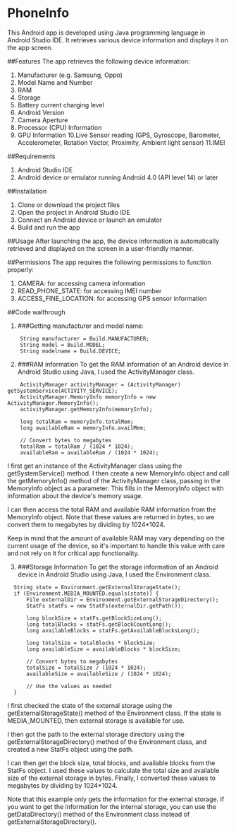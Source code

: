 # PhoneInfo

This Android app is developed using Java programming language in Android Studio IDE. It retrieves various device information and displays it on the app screen.

##Features
The app retrieves the following device information:

 1. Manufacturer (e.g. Samsung, Oppo)
 2. Model Name and Number
 3. RAM
 4. Storage
 5. Battery current charging level
 6. Android Version
 7. Camera Aperture
 8. Processor (CPU) Information
 9. GPU Information
 10.Live Sensor reading (GPS, Gyroscope, Barometer, Accelerometer, Rotation Vector, Proximity, Ambient light sensor)
 11.IMEI
 
##Requirements
  1. Android Studio IDE
  2. Android device or emulator running Android 4.0 (API level 14) or later

##Installation
  1. Clone or download the project files
  2. Open the project in Android Studio IDE
  3. Connect an Android device or launch an emulator
  4. Build and run the app

##Usage
After launching the app, the device information is automatically retrieved and displayed on the screen in a user-friendly manner.

##Permissions
The app requires the following permissions to function properly:

  1. CAMERA: for accessing camera information
  2. READ_PHONE_STATE: for accessing IMEI number
  3. ACCESS_FINE_LOCATION: for accessing GPS sensor information
  
##Code walthrough

1. ###Getting manufacturer and model name:
  ```
      String manufacturer = Build.MANUFACTURER;
      String model = Build.MODEL;
      String modelname = Build.DEVICE;
  ```   
2. ###RAM information
  To get the RAM information of an Android device in Android Studio using Java, I used the ActivityManager class.
  ```
      ActivityManager activityManager = (ActivityManager) getSystemService(ACTIVITY_SERVICE);
      ActivityManager.MemoryInfo memoryInfo = new ActivityManager.MemoryInfo();
      activityManager.getMemoryInfo(memoryInfo);

      long totalRam = memoryInfo.totalMem;
      long availableRam = memoryInfo.availMem;

      // Convert bytes to megabytes
      totalRam = totalRam / (1024 * 1024);
      availableRam = availableRam / (1024 * 1024);

  ```
  I first get an instance of the ActivityManager class using the getSystemService() method. I then create a new MemoryInfo object and call the getMemoryInfo() method of the ActivityManager class, passing in the MemoryInfo object as a parameter. This fills in the MemoryInfo object with information about the device's memory usage.

  I can then access the total RAM and available RAM information from the MemoryInfo object. Note that these values are returned in bytes, so we convert them to megabytes by dividing by 1024*1024.

  Keep in mind that the amount of available RAM may vary depending on the current usage of the device, so it's important to handle this value with care and not rely on it for critical app functionality.
  
 3. ###Storage Information
  To get the storage information of an Android device in Android Studio using Java, I used the Environment class.
  ```
    String state = Environment.getExternalStorageState();
    if (Environment.MEDIA_MOUNTED.equals(state)) {
        File externalDir = Environment.getExternalStorageDirectory();
        StatFs statFs = new StatFs(externalDir.getPath());

        long blockSize = statFs.getBlockSizeLong();
        long totalBlocks = statFs.getBlockCountLong();
        long availableBlocks = statFs.getAvailableBlocksLong();

        long totalSize = totalBlocks * blockSize;
        long availableSize = availableBlocks * blockSize;

        // Convert bytes to megabytes
        totalSize = totalSize / (1024 * 1024);
        availableSize = availableSize / (1024 * 1024);

        // Use the values as needed
    }

  ```
  I first checked the state of the external storage using the getExternalStorageState() method of the Environment class. If the state is MEDIA_MOUNTED, then external storage is available for use.

  I then got the path to the external storage directory using the getExternalStorageDirectory() method of the Environment class, and created a new StatFs object using the path.

  I can then get the block size, total blocks, and available blocks from the StatFs object. I used these values to calculate the total size and available size of the external storage in bytes. Finally, I converted these values to megabytes by dividing by 1024*1024.

  Note that this example only gets the information for the external storage. If you want to get the information for the internal storage, you can use the getDataDirectory() method of the Environment class instead of getExternalStorageDirectory().
  
  
   
